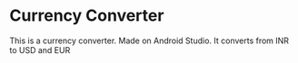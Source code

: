 # Currency Converter
This is a currency converter.
Made on Android Studio.
It converts from INR to USD and EUR
